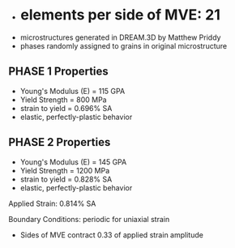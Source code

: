 * # elements per side of MVE: 21
* microstructures generated in DREAM.3D by Matthew Priddy
* phases randomly assigned to grains in original microstructure


## PHASE 1 Properties

* Young's Modulus (E) = 115 GPA
* Yield Strength = 800 MPa
* strain to yield = 0.696% SA
* elastic, perfectly-plastic behavior

## PHASE 2 Properties

* Young's Modulus (E) = 145 GPA
* Yield Strength = 1200 MPa
* strain to yield = 0.828% SA
* elastic, perfectly-plastic behavior

Applied Strain: 0.814% SA

Boundary Conditions: periodic for uniaxial strain

* Sides of MVE contract 0.33 of applied strain amplitude
